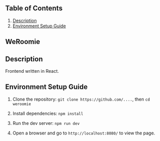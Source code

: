 ## Table of Contents
1. [Description](#description)
2. [Environment Setup Guide](#environment-setup-guide)


## WeRoomie

## Description
Frontend written in React.

## Environment Setup Guide
1. Clone the repository:
`git clone https://github.com/....`, then `cd weroomie`

2. Install dependencies:
`npm install`
3. Run the dev server:
`npm run dev`
4. Open a browser and go to `http://localhost:8080/` to view the page.


